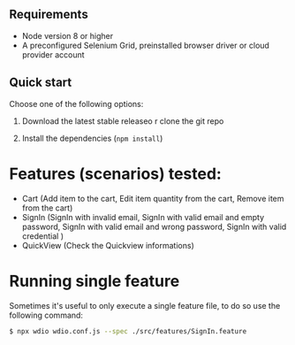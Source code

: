 
## Requirements

- Node version 8 or higher
- A preconfigured Selenium Grid, preinstalled browser driver or cloud provider account



## Quick start

Choose one of the following options:

1. Download the latest stable releaseo r clone the git repo


2. Install the dependencies (`npm install`)



# Features (scenarios) tested:

- Cart (Add item to the cart, Edit item quantity from the cart, Remove item from the cart)
- SignIn (SignIn with invalid email, SignIn with valid email and empty password, SignIn with valid email and wrong password, SignIn with valid credential  )
- QuickView (Check the Quickview informations)

# Running single feature
Sometimes it's useful to only execute a single feature file, to do so use the following command:

```sh
$ npx wdio wdio.conf.js --spec ./src/features/SignIn.feature
```
